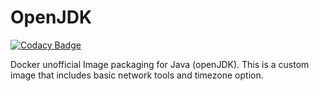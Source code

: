 # OpenJDK

[![Codacy Badge](https://api.codacy.com/project/badge/Grade/b6ec9b06cb7549aabf4e85089e144c8e)](https://app.codacy.com/app/marcosvidolin/openjdk?utm_source=github.com&utm_medium=referral&utm_content=marcosvidolin/openjdk&utm_campaign=Badge_Grade_Dashboard)

Docker unofficial Image packaging for Java (openJDK). 
This is a custom image that includes basic network tools and timezone option.
